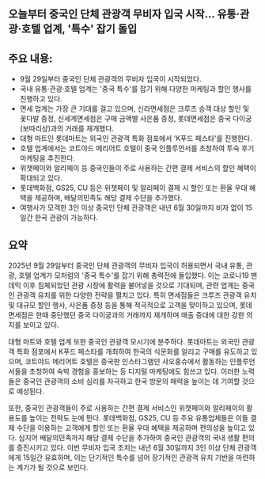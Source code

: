 ## 오늘부터 중국인 단체 관광객 무비자 입국 시작… 유통·관광·호텔 업계, '특수' 잡기 돌입

## 주요 내용:
*   9월 29일부터 중국인 단체 관광객의 무비자 입국이 시작되었다.
*   국내 유통·관광·호텔 업계는 '중국 특수'를 잡기 위해 다양한 마케팅과 할인 행사를 진행하고 있다.
*   면세 업계는 가장 큰 기대를 걸고 있으며, 신라면세점은 크루즈 승객 대상 할인 및 꽃다발 증정, 신세계면세점은 구매 금액별 사은품 증정, 롯데면세점은 중국 다이궁(보따리상)과의 거래를 재개했다.
*   대형 마트인 롯데마트는 외국인 관광객 특화 점포에서 'K푸드 페스타'를 진행한다.
*   호텔 업계에서는 코트야드 메리어트 호텔이 중국 인플루언서를 초청하여 투숙 후기 마케팅을 추진한다.
*   위챗페이와 알리페이 등 중국인들이 주로 사용하는 간편 결제 서비스의 할인 혜택이 확대되고 있다.
*   롯데백화점, GS25, CU 등은 위챗페이 및 알리페이 결제 시 할인 또는 환율 우대 혜택을 제공하며, 배달의민족도 해당 결제 수단을 추가했다.
*   여행사가 모객한 3인 이상 중국인 단체 관광객은 내년 6월 30일까지 비자 없이 15일간 한국 관광이 가능하다.

## 요약
2025년 9월 29일부터 중국인 단체 관광객의 무비자 입국이 허용되면서 국내 유통, 관광, 호텔 업계가 모처럼의 '중국 특수'를 잡기 위해 총력전에 돌입했다. 이는 코로나19 팬데믹 이후 침체되었던 관광 시장에 활력을 불어넣을 것으로 기대되며, 관련 업계는 중국인 관광객 유치를 위한 다양한 전략을 펼치고 있다. 특히 면세점들은 크루즈 관광객 유치 및 대규모 할인 행사, 사은품 증정 등을 통해 적극적으로 고객을 맞이하고 있으며, 롯데면세점은 한때 중단했던 중국 다이궁과의 거래까지 재개하며 매출 증대에 대한 강한 의지를 보이고 있다.

대형 마트와 호텔 업계 또한 중국인 관광객 모시기에 분주하다. 롯데마트는 외국인 관광객 특화 점포에서 K푸드 페스타를 개최하여 한국의 식문화를 알리고 구매를 유도하고 있으며, 코트야드 메리어트 호텔은 중국판 인스타그램인 샤오홍슈에서 활동하는 인플루언서들을 초청하여 숙박 경험을 홍보하는 등 디지털 마케팅에도 힘쓰고 있다. 이러한 노력들은 중국인 관광객의 소비 심리를 자극하고 한국 방문의 매력을 높이는 데 기여할 것으로 예상된다.

또한, 중국인 관광객들이 주로 사용하는 간편 결제 서비스인 위챗페이와 알리페이의 활용도를 높이는 전략도 눈에 띈다. 롯데백화점, GS25, CU 등 주요 유통업체들은 이들 결제 수단을 이용하는 고객에게 할인 또는 환율 우대 혜택을 제공하며 편의성을 높이고 있다. 심지어 배달의민족까지 해당 결제 수단을 추가하여 중국인 관광객의 국내 생활 편의를 증진시키고 있다. 이번 무비자 입국 조치는 내년 6월 30일까지 3인 이상 단체 관광객에게 15일간 유효하며, 이는 단기적인 특수를 넘어 장기적인 관광객 유치 기반을 마련하는 계기가 될 것으로 보인다.